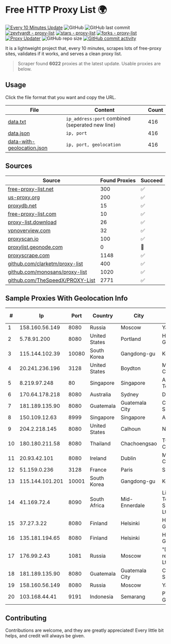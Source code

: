 
# Free HTTP Proxy List 🌍

[![Every 10 Minutes Update](https://github.com/mertguvencli/http-proxy-list/actions/workflows/main.yml/badge.svg?branch=main)](https://github.com/mertguvencli/http-proxy-list/actions/workflows/main.yml)
![GitHub](https://img.shields.io/github/license/mertguvencli/http-proxy-list)
![GitHub last commit](https://img.shields.io/github/last-commit/mertguvencli/http-proxy-list)
[![zevtyardt - proxy-list](https://img.shields.io/static/v1?label=zevtyardt&message=proxy-list&color=blue&logo=github)](https://github.com/zevtyardt/proxy-list "Go to GitHub repo")
[![stars - proxy-list](https://img.shields.io/github/stars/zevtyardt/proxy-list?style=social)](https://github.com/zevtyardt/proxy-list)
[![forks - proxy-list](https://img.shields.io/github/forks/zevtyardt/proxy-list?style=social)](https://github.com/zevtyardt/proxy-list)
[![Proxy Updater](https://github.com/zevtyardt/proxy-list/workflows/Proxy%20Updater/badge.svg)](https://github.com/zevtyardt/proxy-list/actions?query=workflow:"Proxy+Updater")
![GitHub repo size](https://img.shields.io/github/repo-size/zevtyardt/proxy-list)
[![GitHub commit activity](https://img.shields.io/github/commit-activity/m/zevtyardt/proxy-list?logo=commits)](https://github.com/zevtyardt/proxy-list/commits/main)

It is a lightweight project that, every 10 minutes, scrapes lots of free-proxy sites, validates if it works, and serves a clean proxy list.

> Scraper found **6022** proxies at the latest update. Usable proxies are below.

## Usage

Click the file format that you want and copy the URL.

|File|Content|Count|
|----|-------|-----|
|[data.txt](https://raw.githubusercontent.com/mertguvencli/http-proxy-list/main/proxy-list/data.txt)|`ip_address:port` combined (seperated new line)|416|
|[data.json](https://raw.githubusercontent.com/mertguvencli/http-proxy-list/main/proxy-list/data.json)|`ip, port`|416|
|[data-with-geolocation.json](https://raw.githubusercontent.com/mertguvencli/http-proxy-list/main/proxy-list/data-with-geolocation.json)|`ip, port, geolocation`|416|

## Sources

|Source|Found Proxies|Succeed|
|------|-------------|-------|
|[free-proxy-list.net](https://free-proxy-list.net)|300|✅|
|[us-proxy.org](https://www.us-proxy.org)|200|✅|
|[proxydb.net](http://proxydb.net)|15|✅|
|[free-proxy-list.com](https://free-proxy-list.com/?page=&port=&type%5B%5D=http&type%5B%5D=https&up_time=0&search=Search)|10|✅|
|[proxy-list.download](https://www.proxy-list.download/HTTP)|26|✅|
|[vpnoverview.com](https://vpnoverview.com/privacy/anonymous-browsing/free-proxy-servers)|32|✅|
|[proxyscan.io](https://www.proxyscan.io)|100|✅|
|[proxylist.geonode.com](https://proxylist.geonode.com/api/proxy-list?limit=300&page=1&sort_by=lastChecked&sort_type=desc&protocols=http,https)|0|🚫|
|[proxyscrape.com](https://api.proxyscrape.com/v2/?request=displayproxies&protocol=http&timeout=10000&country=all&ssl=all&anonymity=all)|1148|✅|
|[github.com/clarketm/proxy-list](https://raw.githubusercontent.com/clarketm/proxy-list/master/proxy-list-raw.txt)|400|✅|
|[github.com/monosans/proxy-list](https://raw.githubusercontent.com/monosans/proxy-list/main/proxies/http.txt)|1020|✅|
|[github.com/TheSpeedX/PROXY-List](https://raw.githubusercontent.com/TheSpeedX/PROXY-List/master/http.txt)|2771|✅|


## Sample Proxies With Geolocation Info

|#|Ip|Port|Country|City|Internet Service Provider|
|-|--|----|-------|----|-------------------------|
|1|158.160.56.149|8080|Russia|Moscow|Yandex.Cloud LLC|
|2|5.78.91.200|8080|United States|Portland|Hetzner Online GmbH|
|3|115.144.102.39|10080|South Korea|Gangdong-gu|Korea Telecom|
|4|20.241.236.196|3128|United States|Boydton|Microsoft Corporation|
|5|8.219.97.248|80|Singapore|Singapore|Alibaba (US) Technology Co., Ltd.|
|6|170.64.178.218|8080|Australia|Sydney|DigitalOcean, LLC|
|7|181.189.135.90|8080|Guatemala|Guatemala City|Comcel Guatemala S.A.|
|8|150.109.12.63|8999|Singapore|Singapore|Aceville Pte.ltd|
|9|204.2.218.145|8080|United States|Calhoun|NTT America, Inc.|
|10|180.180.211.58|8080|Thailand|Chachoengsao|TOT Public Company Limited|
|11|20.93.42.101|8080|Ireland|Dublin|Microsoft Corporation|
|12|51.159.0.236|3128|France|Paris|SCALEWAY|
|13|115.144.101.201|10001|South Korea|Gangdong-gu|Korea Telecom|
|14|41.169.72.4|8090|South Africa|Mid-Ennerdale|Liquid Telecommunications South Africa (Pty) Ltd|
|15|37.27.3.22|8080|Finland|Helsinki|Hetzner Online GmbH|
|16|135.181.194.65|8080|Finland|Helsinki|Hetzner Online GmbH|
|17|176.99.2.43|1081|Russia|Moscow|"Domain names registrar REG.RU", Ltd|
|18|181.189.135.90|8080|Guatemala|Guatemala City|Comcel Guatemala S.A.|
|19|158.160.56.149|8080|Russia|Moscow|Yandex.Cloud LLC|
|20|103.168.44.41|9191|Indonesia|Semarang|PT CYB Media Group|



## Contributing

Contributions are welcome, and they are greatly appreciated! Every
little bit helps, and credit will always be given.

